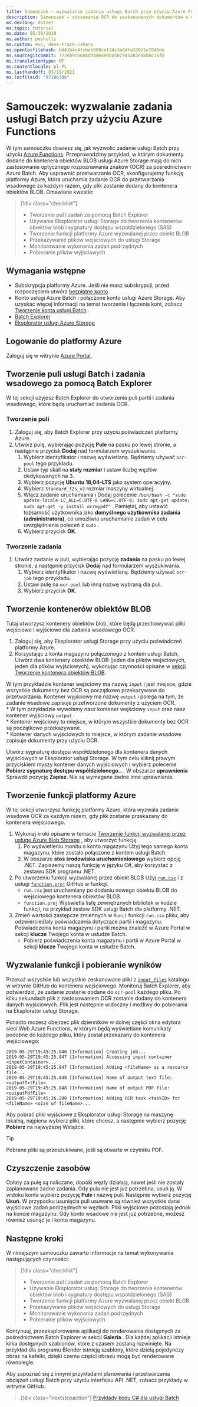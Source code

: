 ```yaml
---
title: Samouczek — wyzwalanie zadania usługi Batch przy użyciu Azure Functions
description: Samouczek — stosowanie OCR do zeskanowanych dokumentów w miarę ich dodawania do obiektu blob magazynu
ms.devlang: dotnet
ms.topic: tutorial
ms.date: 05/30/2019
ms.author: peshultz
ms.custom: mvc, devx-track-csharp
ms.openlocfilehash: b441b4c4fcbeb089cef24c3a84fa33021e7840de
ms.sourcegitcommit: 772eb9c6684dd4864e0ba507945a83e48b8c16f0
ms.translationtype: MT
ms.contentlocale: pl-PL
ms.lasthandoff: 03/19/2021
ms.locfileid: "97106386"
---
```

# <a name="tutorial-trigger-a-batch-job-using-azure-functions"></a>Samouczek: wyzwalanie zadania usługi Batch przy użyciu Azure Functions

W tym samouczku dowiesz się, jak wyzwolić zadanie usługi Batch przy użyciu [Azure Functions](../azure-functions/functions-overview.md). Przeprowadzimy przykład, w którym dokumenty dodane do kontenera obiektów BLOB usługi Azure Storage mają do nich zastosowanie optycznego rozpoznawania znaków (OCR) za pośrednictwem Azure Batch. Aby usprawnić przetwarzanie OCR, skonfigurujemy funkcję platformy Azure, która uruchamia zadanie OCR do przetwarzania wsadowego za każdym razem, gdy plik zostanie dodany do kontenera obiektów BLOB. Omawiane kwestie:

> [!div class="checklist"]
> * Tworzenie pul i zadań za pomocą Batch Explorer
> * Używanie Eksplorator usługi Storage do tworzenia kontenerów obiektów blob i sygnatury dostępu współdzielonego (SAS)
> * Tworzenie funkcji platformy Azure wyzwalanej przez obiekt BLOB
> * Przekazywanie plików wejściowych do usługi Storage
> * Monitorowanie wykonania zadań podrzędnych
> * Pobieranie plików wyjściowych

## <a name="prerequisites"></a>Wymagania wstępne

* Subskrypcja platformy Azure. Jeśli nie masz subskrypcji, przed rozpoczęciem utwórz [bezpłatne konto](https://azure.microsoft.com/free/).
* Konto usługi Azure Batch i połączone konto usługi Azure Storage. Aby uzyskać więcej informacji na temat tworzenia i łączenia kont, zobacz [Tworzenie konta usługi Batch](quick-create-portal.md#create-a-batch-account) .
* [Batch Explorer](https://azure.github.io/BatchExplorer/)
* [Eksplorator usługi Azure Storage](https://azure.microsoft.com/features/storage-explorer/)

## <a name="sign-in-to-azure"></a>Logowanie do platformy Azure

Zaloguj się w witrynie [Azure Portal](https://portal.azure.com).

## <a name="create-a-batch-pool-and-batch-job-using-batch-explorer"></a>Tworzenie puli usługi Batch i zadania wsadowego za pomocą Batch Explorer

W tej sekcji użyjesz Batch Explorer do utworzenia puli partii i zadania wsadowego, które będą uruchamiać zadania OCR. 

### <a name="create-a-pool"></a>Tworzenie puli

1. Zaloguj się, aby Batch Explorer przy użyciu poświadczeń platformy Azure.
1. Utwórz pulę, wybierając pozycję **Pule** na pasku po lewej stronie, a następnie przycisk **Dodaj** nad formularzem wyszukiwania. 
    1. Wybierz identyfikator i nazwę wyświetlaną. Będziemy używać `ocr-pool` tego przykładu.
    1. Ustaw typ skali na **stały rozmiar** i ustaw liczbę węzłów dedykowanych na 3.
    1. Wybierz pozycję **Ubuntu 18,04-LTS** jako system operacyjny.
    1. Wybierz `Standard_f2s_v2` rozmiar maszyny wirtualnej.
    1. Włącz zadanie uruchamiania i Dodaj polecenie `/bin/bash -c "sudo update-locale LC_ALL=C.UTF-8 LANG=C.UTF-8; sudo apt-get update; sudo apt-get -y install ocrmypdf"` . Pamiętaj, aby ustawić tożsamość użytkownika jako **domyślnego użytkownika zadania (administratora)**, co umożliwia uruchamianie zadań w celu uwzględnienia poleceń z `sudo` .
    1. Wybierz przycisk **OK**.
### <a name="create-a-job"></a>Tworzenie zadania

1. Utwórz zadanie w puli, wybierając pozycję **zadania** na pasku po lewej stronie, a następnie przycisk **Dodaj** nad formularzem wyszukiwania. 
    1. Wybierz identyfikator i nazwę wyświetlaną. Będziemy używać `ocr-job` tego przykładu.
    1. Ustaw pulę na `ocr-pool` lub inną nazwę wybraną dla puli.
    1. Wybierz przycisk **OK**.


## <a name="create-blob-containers"></a>Tworzenie kontenerów obiektów BLOB

Tutaj utworzysz kontenery obiektów blob, które będą przechowywać pliki wejściowe i wyjściowe dla zadania wsadowego OCR.

1. Zaloguj się, aby Eksplorator usługi Storage przy użyciu poświadczeń platformy Azure.
1. Korzystając z konta magazynu połączonego z kontem usługi Batch, Utwórz dwa kontenery obiektów BLOB (jeden dla plików wejściowych, jeden dla plików wyjściowych), wykonując czynności opisane w [sekcji Tworzenie kontenera obiektów BLOB](../vs-azure-tools-storage-explorer-blobs.md#create-a-blob-container).

W tym przykładzie kontener wejściowy ma nazwę `input` i jest miejsce, gdzie wszystkie dokumenty bez OCR są początkowo przekazywane do przetwarzania. Kontener wyjściowy ma nazwę `output` i polega na tym, że zadanie wsadowe zapisuje przetworzone dokumenty z użyciem OCR.  
    * W tym przykładzie wywołamy nasz kontener wejściowy `input` oraz nasz kontener wyjściowy `output` .  
    * Kontener wejściowy to miejsce, w którym wszystkie dokumenty bez OCR są początkowo przekazywane.  
    * Kontener danych wyjściowych to miejsce, w którym zadanie wsadowe zapisuje dokumenty przy użyciu OCR.  

Utwórz sygnaturę dostępu współdzielonego dla kontenera danych wyjściowych w Eksplorator usługi Storage. W tym celu kliknij prawym przyciskiem myszy kontener danych wyjściowych i wybierz polecenie **Pobierz sygnaturę dostępu współdzielonego..**.. W obszarze **uprawnienia** Sprawdź pozycję **Zapisz**. Nie są wymagane żadne inne uprawnienia.  

## <a name="create-an-azure-function"></a>Tworzenie funkcji platformy Azure

W tej sekcji utworzysz funkcję platformy Azure, która wyzwala zadanie wsadowe OCR za każdym razem, gdy plik zostanie przekazany do kontenera wejściowego.

1. Wykonaj kroki opisane w temacie [Tworzenie funkcji wyzwalanej przez usługę Azure Blob Storage](../azure-functions/functions-create-storage-blob-triggered-function.md) , aby utworzyć funkcję.
    1. Po wyświetleniu monitu o konto magazynu Użyj tego samego konta magazynu, które zostało połączone z kontem usługi Batch.
    1. W obszarze **stos środowiska uruchomieniowego** wybierz opcję .NET. Zapiszemy naszą funkcję w języku C#, aby korzystać z zestawu SDK programu .NET.
1. Po utworzeniu funkcji wyzwalanej przez obiekt BLOB Użyj [`run.csx`](https://github.com/Azure-Samples/batch-functions-tutorial/blob/master/run.csx) i z usługi [`function.proj`](https://github.com/Azure-Samples/batch-functions-tutorial/blob/master/function.proj) GitHub w funkcji.
    * `run.csx` jest uruchamiany po dodaniu nowego obiektu BLOB do wejściowego kontenera obiektów BLOB.
    * `function.proj` Wyświetla listę zewnętrznych bibliotek w kodzie funkcji, na przykład zestaw SDK usługi Batch dla platformy .NET.
1. Zmień wartości zastępcze zmiennych w `Run()` funkcji `run.csx` pliku, aby odzwierciedlały poświadczenia dotyczące partii i magazynu. Poświadczenia konta magazynu i partii można znaleźć w Azure Portal w sekcji **klucze** Twojego konta w usłudze Batch.
    * Pobierz poświadczenia konta magazynu i partii w Azure Portal w sekcji **klucze** Twojego konta w usłudze Batch. 

## <a name="trigger-the-function-and-retrieve-results"></a>Wyzwalanie funkcji i pobieranie wyników

Przekaż wszystkie lub wszystkie zeskanowane pliki z [`input_files`](https://github.com/Azure-Samples/batch-functions-tutorial/tree/master/input_files) katalogu w witrynie GitHub do kontenera wejściowego. Monitoruj Batch Explorer, aby potwierdzić, że zadanie zostanie dodane do `ocr-pool` każdego pliku. Po kilku sekundach plik z zastosowaniem OCR zostanie dodany do kontenera danych wyjściowych. Plik jest następnie widoczny i możliwy do pobierania na Eksplorator usługi Storage.

Ponadto możesz obejrzeć plik dzienników w dolnej części okna edytora sieci Web Azure Functions, w którym będą wyświetlane komunikaty podobne do każdego pliku, który został przekazany do kontenera wejściowego:

```
2019-05-29T19:45:25.846 [Information] Creating job...
2019-05-29T19:45:25.847 [Information] Accessing input container <inputContainer>...
2019-05-29T19:45:25.847 [Information] Adding <fileName> as a resource file...
2019-05-29T19:45:25.848 [Information] Name of output text file: <outputTxtFile>
2019-05-29T19:45:25.848 [Information] Name of output PDF file: <outputPdfFile>
2019-05-29T19:45:26.200 [Information] Adding OCR task <taskID> for <fileName> <size of fileName>...
```

Aby pobrać pliki wyjściowe z Eksplorator usługi Storage na maszynę lokalną, najpierw wybierz pliki, które chcesz, a następnie wybierz pozycję **Pobierz** na najwyższej Wstążce. 

> [!TIP]
> Pobrane pliki są przeszukiwane, jeśli są otwarte w czytniku PDF.

## <a name="clean-up-resources"></a>Czyszczenie zasobów

Opłaty za pulę są naliczane, dopóki węzły działają, nawet jeśli nie zostały zaplanowane żadne zadania. Gdy pula nie jest już potrzebna, usuń ją. W widoku konta wybierz pozycję **Pule** i nazwę puli. Następnie wybierz pozycję **Usuń**. W przypadku usunięcia puli usuwane są również wszystkie dane wyjściowe zadań podrzędnych w węzłach. Pliki wyjściowe pozostają jednak na koncie magazynu. Gdy konto wsadowe nie jest już potrzebne, możesz również usunąć je i konto magazynu.

## <a name="next-steps"></a>Następne kroki

W niniejszym samouczku zawarto informacje na temat wykonywania następujących czynności:

> [!div class="checklist"]
> * Tworzenie pul i zadań za pomocą Batch Explorer
> * Używanie Eksplorator usługi Storage do tworzenia kontenerów obiektów blob i sygnatury dostępu współdzielonego (SAS)
> * Tworzenie funkcji platformy Azure wyzwalanej przez obiekt BLOB
> * Przekazywanie plików wejściowych do usługi Storage
> * Monitorowanie wykonania zadań podrzędnych
> * Pobieranie plików wyjściowych


Kontynuuj, przeeksplorowanie aplikacji do renderowania dostępnych za pośrednictwem Batch Explorer w sekcji **Galeria** . Dla każdej aplikacji istnieje kilka dostępnych szablonów, które z czasem zostaną rozwinięte. Na przykład dla programu Blender istnieją szablony, które dzielą pojedynczy obraz na kafelki, dzięki czemu części obrazu mogą być renderowane równolegle.

Aby zapoznać się z innymi przykładami planowania i przetwarzania obciążeń usługi Batch przy użyciu interfejsu API .NET, zobacz przykłady w witrynie GitHub.

> [!div class="nextstepaction"]
> [Przykłady kodu C# dla usługi Batch](https://github.com/Azure-Samples/azure-batch-samples/tree/master/CSharp)
